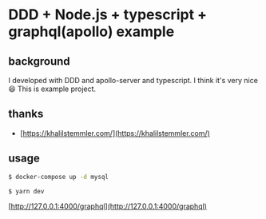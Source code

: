 # DDD + Node.js + typescript + graphql(apollo) example

## background

I developed with DDD and apollo-server and typescript. I think it's very nice😆
This is example project.

## thanks

- [https://khalilstemmler.com/](https://khalilstemmler.com/)

## usage

```sh
$ docker-compose up -d mysql

$ yarn dev
```

[http://127.0.0.1:4000/graphql](http://127.0.0.1:4000/graphql)

